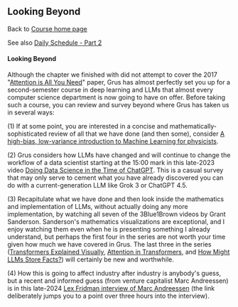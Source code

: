 ## Looking Beyond

Back to [Course home page](./index.html)

See also [Daily Schedule - Part 2](./daily_schedule_part2.html)

#### Looking Beyond

Although the chapter we finished with did not attempt to cover the 2017 "[Attention is All You Need](https://arxiv.org/abs/1706.03762)" paper, Grus has almost perfectly set you up for a second-semester course in deep learning and LLMs that almost every computer science department is now going to have on offer. Before taking such a course, you can review and survey beyond where Grus has taken us in several ways:

(1) If at some point, you are interested in a concise and mathematically-sophisticated review of all that we have done (and then some), consider [A high-bias, low-variance introduction to Machine Learning for physicists](./references/MachineLearningForPhysicists.pdf).

(2) Grus considers how LLMs have changed and will continue to change the workflow of a data scientist starting at the 15:00 mark in this late-2023 video [Doing Data Science in the Time of ChatGPT](https://youtu.be/oyV81rnLSJc?t=900). This is a casual survey that may only serve to cement what you have already discovered you can do with a current-generation LLM like Grok 3 or ChatGPT 4.5.

(3) Recapitulate what we have done and then look inside the mathematics and implementation of LLMs, without actually doing any more implementation, by watching all seven of the 3Blue1Brown videos by Grant Sanderson. Sanderson's mathematics visualizations are exceptional, and I enjoy watching them even when he is presenting something I already understand, but perhaps the first four in the series are not worth your time given how much we have covered in Grus. The last three in the series ([Transformers Explained Visually](https://youtu.be/wjZofJX0v4M), [Attention in Transformers](https://youtu.be/eMlx5fFNoYc), and [How Might LLMs Store Facts?](https://youtu.be/9-Jl0dxWQs8)) will certainly be new and worthwhile. 

(4) How this is going to affect industry after industry is anybody's guess, but a recent and informed guess (from venture capitalist Marc Andreessen) is in this late-2024 [Lex Fridman interview of Marc Andreessen](https://youtu.be/OHWnPOKh_S0?feature=shared&t=11849) (the link deliberately jumps you to a point over three hours into the interview).
